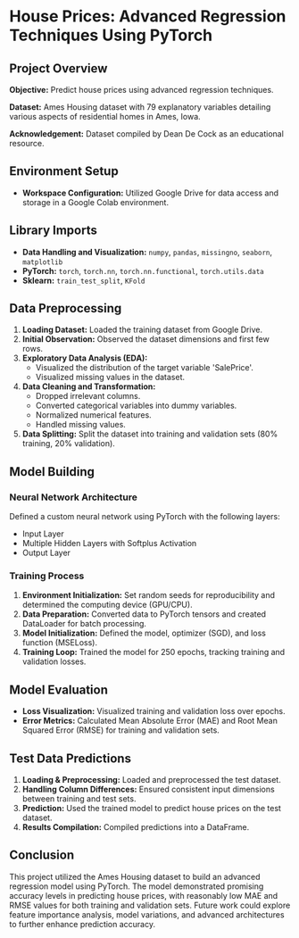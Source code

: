 # House Prices: Advanced Regression Techniques Using PyTorch

## Project Overview

**Objective:** Predict house prices using advanced regression techniques.

**Dataset:** Ames Housing dataset with 79 explanatory variables detailing various aspects of residential homes in Ames, Iowa.

**Acknowledgement:** Dataset compiled by Dean De Cock as an educational resource.

## Environment Setup

- **Workspace Configuration:** Utilized Google Drive for data access and storage in a Google Colab environment.

## Library Imports

- **Data Handling and Visualization:** `numpy`, `pandas`, `missingno`, `seaborn`, `matplotlib`
- **PyTorch:** `torch`, `torch.nn`, `torch.nn.functional`, `torch.utils.data`
- **Sklearn:** `train_test_split`, `KFold`

## Data Preprocessing

1. **Loading Dataset:** Loaded the training dataset from Google Drive.
2. **Initial Observation:** Observed the dataset dimensions and first few rows.
3. **Exploratory Data Analysis (EDA):**
   - Visualized the distribution of the target variable 'SalePrice'.
   - Visualized missing values in the dataset.
4. **Data Cleaning and Transformation:**
   - Dropped irrelevant columns.
   - Converted categorical variables into dummy variables.
   - Normalized numerical features.
   - Handled missing values.
5. **Data Splitting:** Split the dataset into training and validation sets (80% training, 20% validation).

## Model Building

### Neural Network Architecture

Defined a custom neural network using PyTorch with the following layers:
- Input Layer
- Multiple Hidden Layers with Softplus Activation
- Output Layer

### Training Process

1. **Environment Initialization:** Set random seeds for reproducibility and determined the computing device (GPU/CPU).
2. **Data Preparation:** Converted data to PyTorch tensors and created DataLoader for batch processing.
3. **Model Initialization:** Defined the model, optimizer (SGD), and loss function (MSELoss).
4. **Training Loop:** Trained the model for 250 epochs, tracking training and validation losses.

## Model Evaluation

- **Loss Visualization:** Visualized training and validation loss over epochs.
- **Error Metrics:** Calculated Mean Absolute Error (MAE) and Root Mean Squared Error (RMSE) for training and validation sets.

## Test Data Predictions

1. **Loading & Preprocessing:** Loaded and preprocessed the test dataset.
2. **Handling Column Differences:** Ensured consistent input dimensions between training and test sets.
3. **Prediction:** Used the trained model to predict house prices on the test dataset.
4. **Results Compilation:** Compiled predictions into a DataFrame.

## Conclusion

This project utilized the Ames Housing dataset to build an advanced regression model using PyTorch. The model demonstrated promising accuracy levels in predicting house prices, with reasonably low MAE and RMSE values for both training and validation sets. Future work could explore feature importance analysis, model variations, and advanced architectures to further enhance prediction accuracy.
